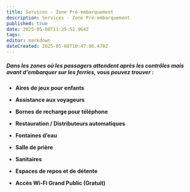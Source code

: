 ```yaml
---
title: Services - Zone Pré-embarquement
description: Services - Zone Pré-embarquement
published: true
date: 2025-05-08T11:25:52.964Z
tags: 
editor: markdown
dateCreated: 2025-05-08T10:47:06.470Z
---
```


##### Dans les zones où les passagers attendent après les contrôles mais avant d'embarquer sur les ferries, vous pouvez trouver :

  *  **Aires de jeux pour enfants**

  *  **Assistance aux voyageurs**

  *  **Bornes de recharge pour téléphone**

  *  **Restauration / Distributeurs automatiques**

  *  **Fontaines d’eau**

  *  **Salle de prière**

  *  **Sanitaires**

  *  **Espaces de repos et de détente**

  *  **Accès Wi-Fi Grand Public \(Gratuit\)**